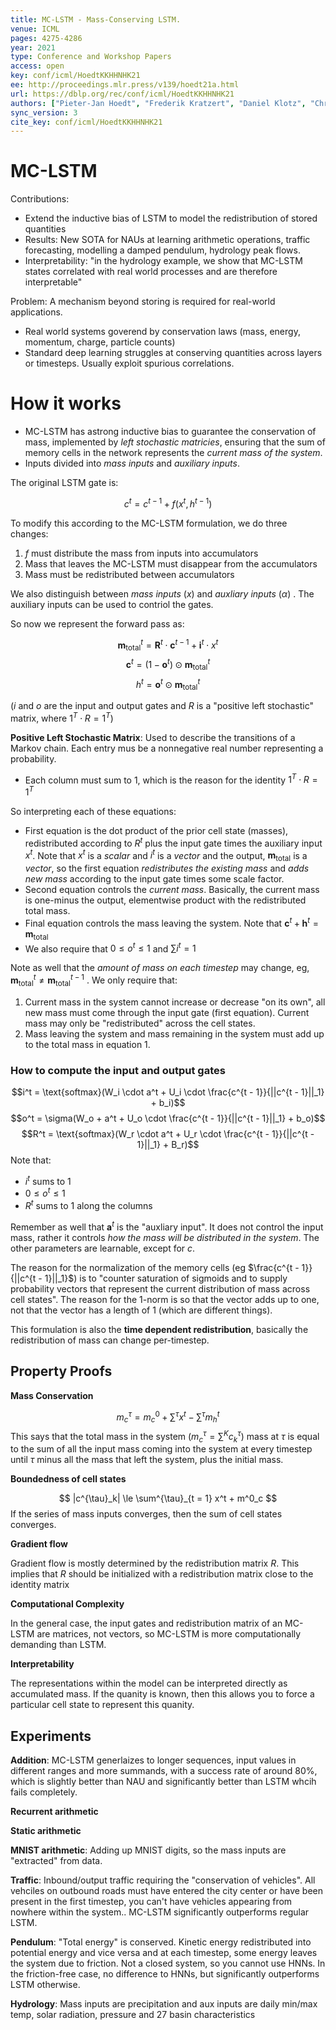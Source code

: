 ```yaml
---
title: MC-LSTM - Mass-Conserving LSTM.
venue: ICML
pages: 4275-4286
year: 2021
type: Conference and Workshop Papers
access: open
key: conf/icml/HoedtKKHHNHK21
ee: http://proceedings.mlr.press/v139/hoedt21a.html
url: https://dblp.org/rec/conf/icml/HoedtKKHHNHK21
authors: ["Pieter-Jan Hoedt", "Frederik Kratzert", "Daniel Klotz", "Christina Halmich", "Markus Holzleitner", "Grey Nearing", "Sepp Hochreiter", "G\u00fcnter Klambauer"]
sync_version: 3
cite_key: conf/icml/HoedtKKHHNHK21
---
```


# MC-LSTM

Contributions:
* Extend the inductive bias of LSTM to model the redistribution of stored quantities
* Results: New SOTA for NAUs at learning arithmetic operations, traffic forecasting, modelling a damped pendulum, hydrology peak flows.
* Interpretability: "in the hydrology example, we show that MC-LSTM states correlated with real world processes and are therefore interpretable"


Problem: A mechanism beyond storing is required for real-world applications.

 - Real world systems goverend by conservation laws (mass, energy, momentum, charge, particle counts)
 - Standard deep learning struggles at conserving quantities across layers or timesteps. Usually exploit spurious correlations.

# How it works

* MC-LSTM has astrong inductive bias to guarantee the conservation of mass, implemented by *left stochastic matricies*, ensuring that the sum of memory cells in the network represents the *current mass of the system*.
* Inputs divided into *mass inputs* and *auxiliary inputs*.

The original LSTM gate is:

$$c^t = c^{t - 1} + f(x^t, h^{t - 1})$$

To modify this according to the MC-LSTM formulation, we do three changes:

1. $f$ must distribute the mass from inputs into accumulators
2. Mass that leaves the MC-LSTM must disappear from the accumulators
3. Mass must be redistributed between accumulators

We also distinguish between *mass inputs* ($x$) and *auxliary inputs* ($\alpha$) . The auxiliary inputs can be used to contriol the gates.

So now we represent the forward pass as:

$$\mathbf{m}^t_{\text{total}} = \mathbf{R}^t \cdot \mathbf{c}^{t - 1} + \mathbf{i}^t \cdot x^t$$
$$\mathbf{c}^t = (1 - \mathbf{o}^t) \odot \mathbf{m}^t_{\text{total}}$$
$$h^t = \mathbf{o}^t \odot \mathbf{m}^t_{\text{total}}$$

($i$ and $o$ are the input and output gates and $R$ is a "positive left stochastic" matrix, where $1^T \cdot R = 1^T$)

**Positive Left Stochastic Matrix**: Used to describe the transitions of a Markov chain. Each entry mus be a nonnegative real number representing a probability.

 - Each column must sum to 1, which is the reason for the identity $1^T \cdot R = 1^T$

So interpreting each of these equations:
 - First equation is the dot product of the prior cell state (masses), redistributed according to $R^t$ plus the input gate times the auxiliary input $x^t$. Note that $x^t$ is a *scalar* and $i^t$ is a *vector* and the output, $\mathbf{m}_{\text{total}}$ is a *vector*, so the first equation *redistributes the existing mass* and *adds new mass* according to the input gate times some scale factor.
 - Second equation controls the *current mass*. Basically, the current mass is one-minus the output, elementwise product with the redistributed total mass.
 - Final equation controls the mass leaving the system. Note that $\mathbf{c}^t + \mathbf{h}^t = \mathbf{m}_{\text{total}}$
 - We also require that $0 \le o^t \le 1$ and $\sum i^t = 1$

Note as well that the *amount of mass on each timestep* may change, eg, $\mathbf{m}_{\text{total}}^t \ne \mathbf{m}_{\text{total}}^{t - 1}$ . We only require that:

1. Current mass in the system cannot increase or decrease "on its own", all new mass must come through the input gate (first equation). Current mass may only be "redistributed" across the cell states.
2. Mass leaving the system and mass remaining in the system must add up to the total mass in equation 1.

### How to compute the input and output gates

$$i^t = \text{softmax}(W_i \cdot a^t + U_i \cdot \frac{c^{t - 1}}{||c^{t - 1}||_1} + b_i)$$
$$o^t = \sigma(W_o + a^t + U_o \cdot \frac{c^{t - 1}}{||c^{t - 1}||_1} + b_o)$$
$$R^t = \text{softmax}(W_r \cdot a^t + U_r \cdot \frac{c^{t - 1}}{||c^{t - 1}||_1} + B_r)$$
Note that:
 * $i^t$ sums to 1
 * $0 \le o^t \le 1$
 *  $R^t$ sums to 1 along the columns

Remember as well that $\mathbf{a}^t$ is the "auxliary input". It does not control the input mass, rather it controls *how the mass will be distributed in the system*. The other parameters are learnable, except for $c$.

The reason for the normalization of the memory cells (eg $\frac{c^{t - 1}}{||c^{t - 1}||_1}$) is to "counter saturation of sigmoids and to supply probability vectors that represent the current distribution of mass across cell states". The reason for the 1-norm is so that the vector adds up to one, not that the vector has a length of 1 (which are different things).

This formulation is also the **time dependent redistribution**, basically the redistribution of mass can change per-timestep.

## Property Proofs

**Mass Conservation**

$$
m^{\tau}_c = m^0_{c} + \sum^{\tau} x^t - \sum^{\tau} m^t_h
$$
This says that the total mass in the system ($m^{\tau}_c = \sum^K c^{\tau}_k$) mass at $\tau$ is equal to the sum of all the input mass coming into the system at every timestep until $\tau$ minus all the mass that left the system, plus the initial mass.

**Boundedness of cell states**

$$
|c^{\tau}_k| \le \sum^{\tau}_{t = 1} x^t + m^0_c
$$
If the series of mass inputs converges, then the sum of cell states converges.

**Gradient flow**

Gradient flow is mostly determined by the redistribution matrix $R$. This implies that $R$ should be initialized with a redistribution matrix close to the identity matrix

**Computational Complexity**

In the general case, the input gates and redistribution matrix of an MC-LSTM are matrices, not vectors, so MC-LSTM is more computationally demanding than LSTM.

**Interpretability**

The representations within the model can be interpreted directly as accumulated mass. If the quanity is known, then this allows you to force a particular cell state to represent this quanity.

## Experiments

**Addition**: MC-LSTM generlaizes to longer sequences, input values in different ranges and more summands, with a success rate of around 80\%, which is slightly better than NAU and significantly better than LSTM whcih fails completely.

**Recurrent arithmetic**

**Static arithmetic**

**MNIST arithmetic**: Adding up MNIST digits, so the mass inputs are "extracted" from data.

**Traffic**: Inbound/output traffic requiring the "conservation of vehicles". All vehciles on outbound roads must have entered the city center or have been present in the first timestep, you can't have vehicles appearing from nowhere within the system.. MC-LSTM significantly outperforms regular LSTM.

**Pendulum**: "Total energy" is conserved. Kinetic energy redistributed into potential energy and vice versa and at each timestep, some energy leaves the system due to friction. Not a closed system, so you cannot use HNNs. In the friction-free case, no difference to HNNs, but significantly outperforms LSTM otherwise.

**Hydrology**: Mass inputs are precipitation and aux inputs are daily min/max temp, solar radiation, pressure and 27 basin characteristics